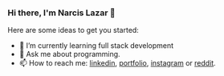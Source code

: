 ### Hi there, I'm Narcis Lazar 👋

Here are some ideas to get you started:

- 🌱 I’m currently learning full stack development
- 💬 Ask me about programming.
- 📫 How to reach me: <a href="https://linkedin.com/in/narcislazar">linkedin</a>, <a href="https://lazarnarcis.github.io">portfolio</a>, <a href="https://isntagram.com/narcis.203">instagram</a> or <a href="https://www.reddit.com/u/narcis340/">reddit</a>.
